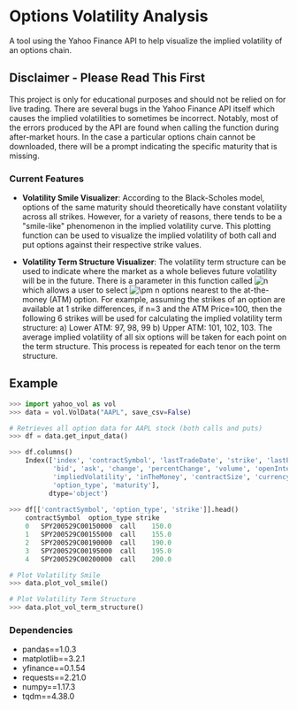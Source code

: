 # Options Volatility Analysis
A tool using the Yahoo Finance API to help visualize the implied volatility of an options chain. 

## Disclaimer - Please Read This First
This project is only for educational purposes and should not be relied on for live trading. There are several bugs in the Yahoo Finance API itself which causes the implied volatilities to sometimes be incorrect. Notably, most of the errors produced by the API are found when calling the function during after-market hours. In the case a particular options chain cannot be downloaded, there will be a prompt indicating the specific maturity that is missing.

### Current Features
- **Volatility Smile Visualizer**: According to the Black-Scholes model, options of the same maturity should theoretically have constant volatility across all strikes. However, for a variety of reasons, there tends to be a "smile-like" phenomenon in the implied volatility curve. This plotting function can be used to visualize the implied volatility of both call and put options against their respective strike values.

- **Volatility Term Structure Visualizer**: The volatility term structure can be used to indicate where the market as a whole believes future volatility will be in the future. There is a parameter in this function called ![$n$](https://render.githubusercontent.com/render/math?math=%24n%24) which allows a user to select ![$\pm n$](https://render.githubusercontent.com/render/math?math=%24%5Cpm%20n%24) options nearest to the at-the-money (ATM) option. For example, assuming the strikes of an option are available at 1 strike differences, if n=3 and the ATM Price=100, then the following 6 strikes will be used for calculating the implied volatility term structure: a) Lower ATM: 97, 98, 99 b) Upper ATM: 101, 102, 103. The average implied volatility of all six options will be taken for each point on the term structure. This process is repeated for each tenor on the term structure.

## Example
``` python
>>> import yahoo_vol as vol
>>> data = vol.VolData("AAPL", save_csv=False)

# Retrieves all option data for AAPL stock (both calls and puts) 
>>> df = data.get_input_data()

>>> df.columns()
    Index(['index', 'contractSymbol', 'lastTradeDate', 'strike', 'lastPrice',
           'bid', 'ask', 'change', 'percentChange', 'volume', 'openInterest',
           'impliedVolatility', 'inTheMoney', 'contractSize', 'currency',
           'option_type', 'maturity'],
          dtype='object')
          
>>> df[['contractSymbol', 'option_type', 'strike']].head()
    contractSymbol	option_type	strike
    0	SPY200529C00150000	call	150.0
    1	SPY200529C00155000	call	155.0
    2	SPY200529C00190000	call	190.0
    3	SPY200529C00195000	call	195.0
    4	SPY200529C00200000	call	200.0

# Plot Volatility Smile
>>> data.plot_vol_smile()

# Plot Volatility Term Structure
>>> data.plot_vol_term_structure()
```

### Dependencies
- pandas==1.0.3
- matplotlib==3.2.1
- yfinance==0.1.54
- requests==2.21.0
- numpy==1.17.3
- tqdm==4.38.0

